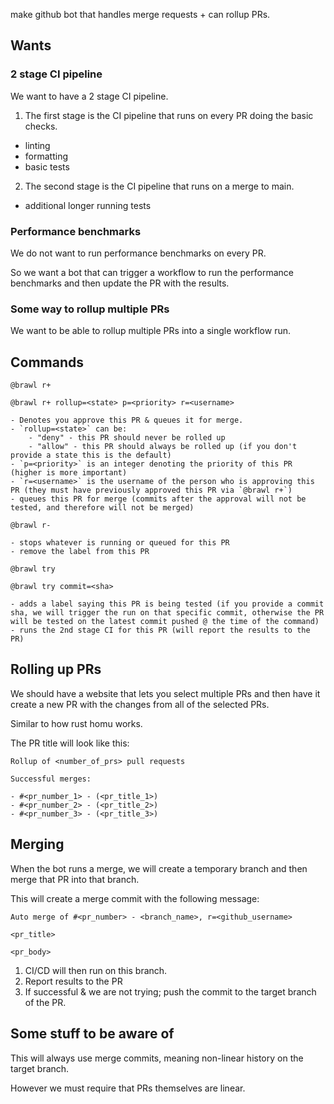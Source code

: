 make github bot that handles merge requests + can rollup PRs.

## Wants

### 2 stage CI pipeline

We want to have a 2 stage CI pipeline.

1. The first stage is the CI pipeline that runs on every PR doing the basic checks.
- linting
- formatting
- basic tests

2. The second stage is the CI pipeline that runs on a merge to main.
- additional longer running tests

### Performance benchmarks

We do not want to run performance benchmarks on every PR.

So we want a bot that can trigger a workflow to run the performance benchmarks and then update the PR with the results.

### Some way to rollup multiple PRs

We want to be able to rollup multiple PRs into a single workflow run.

## Commands

`@brawl r+`

`@brawl r+ rollup=<state> p=<priority> r=<username>`

    - Denotes you approve this PR & queues it for merge.
    - `rollup=<state>` can be:
        - "deny" - this PR should never be rolled up
        - "allow" - this PR should always be rolled up (if you don't provide a state this is the default)
    - `p=<priority>` is an integer denoting the priority of this PR (higher is more important)
    - `r=<username>` is the username of the person who is approving this PR (they must have previously approved this PR via `@brawl r+`)
    - queues this PR for merge (commits after the approval will not be tested, and therefore will not be merged)

`@brawl r-` 

    - stops whatever is running or queued for this PR
    - remove the label from this PR

`@brawl try`

`@brawl try commit=<sha>`

    - adds a label saying this PR is being tested (if you provide a commit sha, we will trigger the run on that specific commit, otherwise the PR will be tested on the latest commit pushed @ the time of the command)
    - runs the 2nd stage CI for this PR (will report the results to the PR)

## Rolling up PRs

We should have a website that lets you select multiple PRs and then have it create a new PR with the changes from all of the selected PRs.

Similar to how rust homu works.

The PR title will look like this:

```
Rollup of <number_of_prs> pull requests

Successful merges:

- #<pr_number_1> - (<pr_title_1>)
- #<pr_number_2> - (<pr_title_2>)
- #<pr_number_3> - (<pr_title_3>)
```

## Merging

When the bot runs a merge, we will create a temporary branch and then merge that PR into that branch.

This will create a merge commit with the following message:

```
Auto merge of #<pr_number> - <branch_name>, r=<github_username>

<pr_title>

<pr_body>
```

1. CI/CD will then run on this branch.
2. Report results to the PR
3. If successful & we are not trying; push the commit to the target branch of the PR.

## Some stuff to be aware of

This will always use merge commits, meaning non-linear history on the target branch.

However we must require that PRs themselves are linear.

